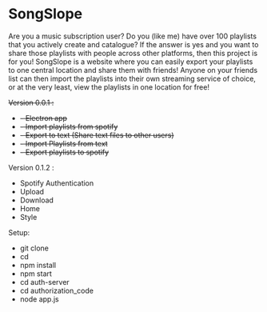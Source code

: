 # SongSlope
Are you a music subscription user?  Do you (like me) have over 100 playlists that you actively create and catalogue?  If the answer is yes and you want to  share those  playlists with people  across other platforms, then this project is for you!   SongSlope is a website where you can easily export your playlists to one central location and share them with friends!  Anyone on your friends list can then import the playlists into their own streaming service  of choice, or at the very least, view the playlists in one location for free!


~~Version 0.0.1 :~~
  - ~~- Electron app~~
  - ~~- Import playlists from spotify~~
  - ~~- Export to text (Share text files to other users)~~
  - ~~- Import Playlists from text~~
  - ~~- Export playlists to spotify~~

Version 0.1.2 :
  - Spotify Authentication
  - Upload 
  - Download
  - Home
  - Style


Setup:
  - git clone <repo>
  - cd <repo>
  - npm install
  - npm start
  - cd auth-server
  - cd authorization_code
  - node app.js
